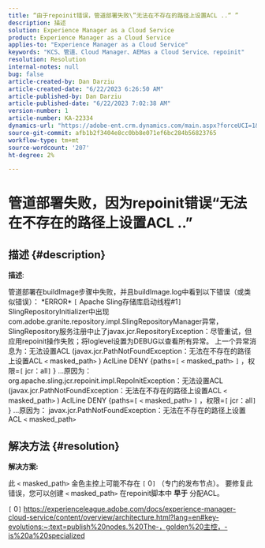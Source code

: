 ```yaml
---
title: “由于repoinit错误，管道部署失败\”无法在不存在的路径上设置ACL ..“ ”
description: 描述
solution: Experience Manager as a Cloud Service
product: Experience Manager as a Cloud Service
applies-to: "Experience Manager as a Cloud Service"
keywords: "KCS、管道、Cloud Manager、AEMas a Cloud Service、repoinit"
resolution: Resolution
internal-notes: null
bug: false
article-created-by: Dan Darziu
article-created-date: "6/22/2023 6:26:50 AM"
article-published-by: Dan Darziu
article-published-date: "6/22/2023 7:02:38 AM"
version-number: 1
article-number: KA-22334
dynamics-url: "https://adobe-ent.crm.dynamics.com/main.aspx?forceUCI=1&pagetype=entityrecord&etn=knowledgearticle&id=d10e1cc3-c510-ee11-8f6d-6045bd006793"
source-git-commit: afb1b2f3404e8cc0bb8e071ef6bc284b56823765
workflow-type: tm+mt
source-wordcount: '207'
ht-degree: 2%

---
```


# 管道部署失败，因为repoinit错误“无法在不存在的路径上设置ACL ..”

## 描述 {#description}


<b>描述</b>:

管道部署在buildImage步骤中失败，并且buildImage.log中看到以下错误（或类似错误）： \*ERROR\* `[` Apache Sling存储库启动线程#1`]`  SlingRepositoryInitializer中出现com.adobe.granite.repository.impl.SlingRepositoryManager异常，SlingRepository服务注册中止了javax.jcr.RepositoryException：尽管重试，但应用repoinit操作失败；将loglevel设置为DEBUG以查看所有异常。 上一个异常消息为：无法设置ACL (javax.jcr.PathNotFoundException：无法在不存在的路径上设置ACL `<` masked_path`>` ) AclLine DENY {paths=`[` `<` masked_path`>` `]` ，权限=`[` jcr：all`]` } ...原因为： org.apache.sling.jcr.repoinit.impl.RepoInitException：无法设置ACL (javax.jcr.PathNotFoundException：无法在不存在的路径上设置ACL `<` masked_path`>` ) AclLine DENY {paths=`[` `<` masked_path`>` `]` ，权限=`[` jcr：all`]` } ...原因为： javax.jcr.PathNotFoundException：无法在不存在的路径上设置ACL `<` masked_path`>`


## 解决方法 {#resolution}


<b>解决方案:</b>

此 `<` masked_path`>`  金色主控上可能不存在 `[` 0`]`  （专门的发布节点）。
要修复此错误，您可以创建 `<` masked_path`>`  在repoinit脚本中 <b>早于</b> 分配ACL。

`[` 0`]`  https://experienceleague.adobe.com/docs/experience-manager-cloud-service/content/overview/architecture.html?lang=en#key-evolutions:~:text=publish%20nodes.%20The-，golden%20主控，-is%20a%20specialized
